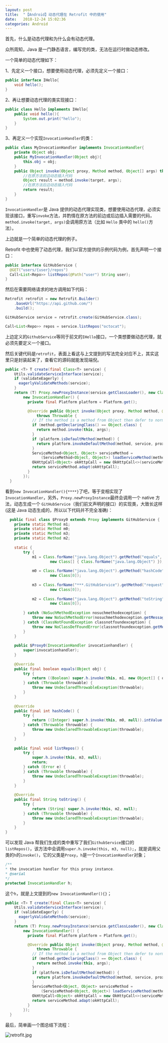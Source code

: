 ```yaml
---
layout: post
title:  "【Android】动态代理在 Retrofit 中的使用"
date:   2018-12-24 15:02:36
categories: Android
---
```


首先，什么是动态代理和为什么会有动态代理。

众所周知，Java 是一门静态语言，编写完的类，无法在运行时做动态修改。

一个简单的动态代理如下：

1、先定义一个接口，想要使用动态代理，必须先定义一个接口：

```java
public interface IHello{
    void hello();
}
```
2、再让想要动态代理的类实现接口：
```java
public class Hello implements IHello{
    public void hello(){
        System.out.print("hello");
    }
}
```
3、再定义一个实现`InvocationHandler`的类：
```java
public class MyInvocationHandler implements InvocationHandler{
    private Object obj;
    public MyInvocationHandler(Object obj){
        this.obj = obj;
    }
    public Object invoke(Object proxy, Method method, Object[] args) throws Throwable{
        //在原方法前边动态插入代码
        Object result = method.invoke(target, args);
        //在原方法后边动态插入代码
        return result;
    }
}
```
`InvocationHandler`是 Java 提供的动态代理实现类，想要使用动态代理，必须实现该接口，重写`invoke`方法，并酌情在原方法的前边或后边插入需要的代码，`method.invoke(target, args)`会调用原方法（比如 `Hello` 类中的 `hello()`方法）。

上边就是一个简单的动态代理的例子。

Retrofit 中也使用了动态代理，我们以官方提供的示例代码为例，首先声明一个接口：

```java
public interface GitHubService {
  @GET("users/{user}/repos")
  Call<List<Repo>> listRepos(@Path("user") String user);
}
```

然后在需要网络请求的地方调用如下代码：

```java
Retrofit retrofit = new Retrofit.Builder()
    .baseUrl("https://api.github.com/")
    .build();

GitHubService service = retrofit.create(GitHubService.class);

Call<List<Repo>> repos = service.listRepos("octocat");
```

上边定义的`GithubService`等同于前文的`IHello`接口，一个类想要做动态代理，就必须先要定义一个接口。

然后关键代码是`retrofit`，表面上看这与上文提到的写法完全对应不上，其实这里只是封装起来了，查看它的源码就能发现端倪。

```java
public <T> T create(final Class<T> service) {
    Utils.validateServiceInterface(service);
    if (validateEagerly) {
      eagerlyValidateMethods(service);
    }
    return (T) Proxy.newProxyInstance(service.getClassLoader(), new Class<?>[] { service },
        new InvocationHandler() {
          private final Platform platform = Platform.get();

          @Override public Object invoke(Object proxy, Method method, @Nullable Object[] args)
              throws Throwable {
            // If the method is a method from Object then defer to normal invocation.
            if (method.getDeclaringClass() == Object.class) {
              return method.invoke(this, args);
            }
            if (platform.isDefaultMethod(method)) {
              return platform.invokeDefaultMethod(method, service, proxy, args);
            }
            ServiceMethod<Object, Object> serviceMethod =
                (ServiceMethod<Object, Object>) loadServiceMethod(method);
            OkHttpCall<Object> okHttpCall = new OkHttpCall<>(serviceMethod, args);
            return serviceMethod.adapt(okHttpCall);
          }
        });
  }
```
  
  看到`new InvocationHandler(){****}`了吧，等于变相实现了`InvocationHandler`，另外，`Proxy.newProxyInstance`最终会调用一个 native 方法，动态生成一个 `GitHubService`（我们前文声明的接口）的实现类，大致长这样(这是 Java 动态生成的，所以以下代码并不完全准确)：
  
```java
  public final class $Proxy0 extends Proxy implements GitHubService {  
    private static Method m1;  
    private static Method m0;  
    private static Method m3;  
    private static Method m2;  
  
    static {  
        try {  
            m1 = Class.forName("java.lang.Object").getMethod("equals",  
                    new Class[] { Class.forName("java.lang.Object") });  
  
            m0 = Class.forName("java.lang.Object").getMethod("hashCode",  
                    new Class[0]);  
  
            m3 = Class.forName("***.GitHubService").getMethod("request",  
                    new Class[0]);  
  
            m2 = Class.forName("java.lang.Object").getMethod("toString",  
                    new Class[0]);  
  
        } catch (NoSuchMethodException nosuchmethodexception) {  
            throw new NoSuchMethodError(nosuchmethodexception.getMessage());  
        } catch (ClassNotFoundException classnotfoundexception) {  
            throw new NoClassDefFoundError(classnotfoundexception.getMessage());  
        }  
    }
  
    public $Proxy0(InvocationHandler invocationhandler) {  
        super(invocationhandler);  
    }  
  
    @Override  
    public final boolean equals(Object obj) {  
        try {  
            return ((Boolean) super.h.invoke(this, m1, new Object[] { obj })) .booleanValue();  
        } catch (Throwable throwable) {  
            throw new UndeclaredThrowableException(throwable);  
        }  
    }  
  
    @Override  
    public final int hashCode() {  
        try {  
            return ((Integer) super.h.invoke(this, m0, null)).intValue();  
        } catch (Throwable throwable) {  
            throw new UndeclaredThrowableException(throwable);  
        }  
    }  
  
    public final void listRepos() {  
        try {  
            super.h.invoke(this, m3, null);  
            return;  
        } catch (Error e) {  
        } catch (Throwable throwable) {  
            throw new UndeclaredThrowableException(throwable);  
        }  
    }  
  
    @Override  
    public final String toString() {  
        try {  
            return (String) super.h.invoke(this, m2, null);  
        } catch (Throwable throwable) {  
            throw new UndeclaredThrowableException(throwable);  
        }  
    }  
} 
```
可以发现 Java 帮我们生成的类中重写了我们`GithubService`接口的`listRepos()`，该方法中会调用`super.h.invoke(this, m3, null);`，就是调用父类的`h`的`invoke()`，它的父类是`Proxy`，`h`是一个`InvocationHandler`对象；
```java
/**
* the invocation handler for this proxy instance.
* @serial
*/
protected InvocationHandler h;
```
这个`h`，就是上文提到的`new InvocationHandler(){}`；

```java
public <T> T create(final Class<T> service) {
    Utils.validateServiceInterface(service);
    if (validateEagerly) {
      eagerlyValidateMethods(service);
    }
    return (T) Proxy.newProxyInstance(service.getClassLoader(), new Class<?>[] { service },
        new InvocationHandler() {
          private final Platform platform = Platform.get();

          @Override public Object invoke(Object proxy, Method method, @Nullable Object[] args)
              throws Throwable {
            // If the method is a method from Object then defer to normal invocation.
            if (method.getDeclaringClass() == Object.class) {
              return method.invoke(this, args);
            }
            if (platform.isDefaultMethod(method)) {
              return platform.invokeDefaultMethod(method, service, proxy, args);
            }
            ServiceMethod<Object, Object> serviceMethod =
                (ServiceMethod<Object, Object>) loadServiceMethod(method);
            OkHttpCall<Object> okHttpCall = new OkHttpCall<>(serviceMethod, args);
            return serviceMethod.adapt(okHttpCall);
          }
        });
  }
```
最后，简单画一个图总结下流程：

![retrofit.jpg](https://upload-images.jianshu.io/upload_images/782269-fb29059f8e16d0fe.jpg?imageMogr2/auto-orient/strip%7CimageView2/2/w/1240)
